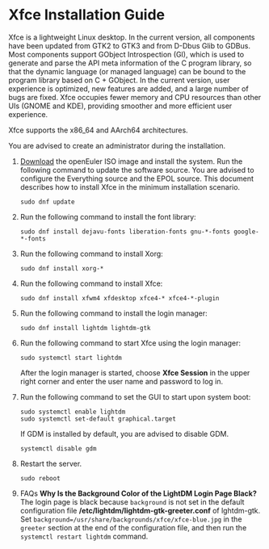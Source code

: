 # Xfce Installation Guide

Xfce is a lightweight Linux desktop. In the current version, all components have been updated from GTK2 to GTK3 and from D-Dbus Glib to GDBus. Most components support GObject Introspection (GI), which is used to generate and parse the API meta information of the C program library, so that the dynamic language (or managed language) can be bound to the program library based on C + GObject. In the current version, user experience is optimized, new features are added, and a large number of bugs are fixed. Xfce occupies fewer memory and CPU resources than other UIs (GNOME and KDE), providing smoother and more efficient user experience.

Xfce supports the x86\_64 and AArch64 architectures.

You are advised to create an administrator during the installation.

1. [Download](https://openeuler.org/en/download/) the openEuler ISO image and install the system. Run the following command to update the software source. You are advised to configure the Everything source and the EPOL source. This document describes how to install Xfce in the minimum installation scenario.
   
   ```
   sudo dnf update
   ```

2. Run the following command to install the font library:
   
   ```
   sudo dnf install dejavu-fonts liberation-fonts gnu-*-fonts google-*-fonts
   ```

3. Run the following command to install Xorg:
   
   ```
   sudo dnf install xorg-*
   ```

4. Run the following command to install Xfce:
   
   ```
   sudo dnf install xfwm4 xfdesktop xfce4-* xfce4-*-plugin
   ```

5. Run the following command to install the login manager:
   
   ```
   sudo dnf install lightdm lightdm-gtk
   ```

6. Run the following command to start Xfce using the login manager:
   
   ````
   sudo systemctl start lightdm
   ````
   
   After the login manager is started, choose **Xfce Session** in the upper right corner and enter the user name and password to log in.

7. Run the following command to set the GUI to start upon system boot:
   
   ```
   sudo systemctl enable lightdm
   sudo systemctl set-default graphical.target
   ```
   
   If GDM is installed by default, you are advised to disable GDM.
   
   ```
   systemctl disable gdm
   ```

8. Restart the server.
   
   ```
   sudo reboot
   ```

9. FAQs
**Why Is the Background Color of the LightDM Login Page Black?**
The login page is black because `background` is not set in the default configuration file **/etc/lightdm/lightdm-gtk-greeter.conf** of lghtdm-gtk.
Set `background=/usr/share/backgrounds/xfce/xfce-blue.jpg` in the `greeter` section at the end of the configuration file, and then run the `systemctl restart lightdm` command.